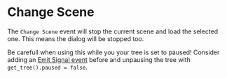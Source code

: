 # Change Scene

The `Change Scene` event will stop the current scene and load the selected one. This means the dialog will be stopped too. 

Be carefull when using this while you your tree is set to paused! Consider adding an [Emit Signal event](./040.md) before and unpausing the tree with `get_tree().paused = false`.